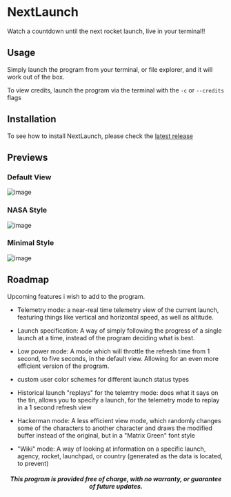 # NextLaunch
Watch a countdown until the next rocket launch, live in your terminal!!


## Usage
Simply launch the program from your terminal, or file explorer, and it will work out of the box.

To view credits, launch the program via the terminal with the `-c` or `--credits` flags


## Installation
To see how to install NextLaunch, please check the [latest release](https://github.com/fatalcenturion/NextLaunch/releases/latest)

## Previews
### Default View
![image](https://user-images.githubusercontent.com/63651404/106614416-39c03e80-6563-11eb-91f6-46d0ca5210ba.png)

### NASA Style
![image](https://user-images.githubusercontent.com/63651404/106615555-75a7d380-6564-11eb-849e-a52737a28814.png)

### Minimal Style
![image](https://user-images.githubusercontent.com/63651404/106615689-996b1980-6564-11eb-89bd-19223085854b.png)

## Roadmap

Upcoming features i wish to add to the program.
- Telemetry mode: a near-real time telemetry view of the current launch, featuring things like vertical and horizontal speed, as well as altitude.

- Launch specification: A way of simply following the progress of a single launch at a time, instead of the program deciding what is best.

- Low power mode: A mode which will throttle the refresh time from 1 second, to five seconds, in the default view. Allowing for an even more efficient version of the program.

- custom user color schemes for different launch status types

- Historical launch "replays" for the telemtry mode: does what it says on the tin, allows you to specify a launch, for the telemetry mode to replay in a 1 second refresh view

- Hackerman mode: A less efficient view mode, which randomly changes some of the characters to another character and draws the modified buffer instead of the original, but in a "Matrix Green" font style

- "Wiki" mode: A way of looking at information on a specific launch, agency, rocket, launchpad, or country (generated as the data is located, to prevent)

<div align="center">
    <h5 align="center">This program is provided free of charge, with no warranty, or guarantee of future updates.</h5>
</div>
